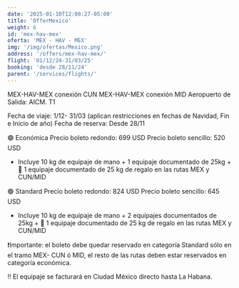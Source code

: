 ```yaml
---
date: '2025-01-10T12:08:27-05:00'
title: 'OfferMexico'
weight: 6
id: 'mex-hav-mex'
oferta: 'MEX - HAV - MEX'
img: '/img/ofertas/Mexico.png'
address: '/offers/mex-hav-mex/'
flight: '01/12/24-31/03/25'
booking: 'desde 28/11/24'
parent: '/services/flights/'
---
```

MEX-HAV-MEX conexión CUN
MEX-HAV-MEX conexión MID
Aeropuerto de Salida: AICM. T1

Fecha de viaje: 1/12- 31/03 (aplican restricciones en fechas de Navidad, Fin e Inicio de año)
Fecha de reserva: Desde 28/11

🟢 Económica
Precio boleto redondo: 699 USD
Precio boleto sencillo: 520 USD
- Incluye 10 kg de equipaje de mano + 1 equipaje documentado de 25kg + 🎁 1 equipaje documentado de 25 kg de regalo en las rutas MEX y CUN/MID

🟢 Standard
Precio boleto redondo: 824 USD
Precio boleto sencillo: 645 USD
- Incluye 10 kg de equipaje de mano + 2 equipajes documentados de 25kg + 🎁 1 equipaje documentado de 25 kg de regalo en las rutas MEX y CUN/MID

❗️Importante: el boleto debe quedar reservado en categoría Standard sólo en el tramo MEX- CUN ó MID, el resto de las rutas deben estar reservados en categoría económica.

‼️ El equipaje se facturará en Ciudad México directo hasta La Habana.
